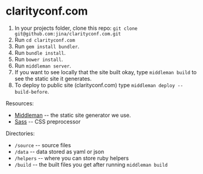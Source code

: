 clarityconf.com
===============

1. In your projects folder, clone this repo: `git clone git@github.com:jina/clarityconf.com.git`
2. Run `cd clarityconf.com`
3. Run `gem install bundler`.
4. Run `bundle install`.
5. Run `bower install`.
6. Run `middleman server`.
7. If you want to see locally that the site built okay, type `middleman build` to see the static site it generates.
8. To deploy to public site (clarityconf.com) type `middleman deploy --build-before`.

Resources:
* [Middleman](https://middlemanapp.com/) -- the static site generator we use.
* [Sass](http://sass-lang.com) -- CSS preprocessor

Directories:
* `/source` -- source files
* `/data` -- data stored as yaml or json
* `/helpers` -- where you can store ruby helpers
* `/build` -- the built files you get after running `middleman build`
